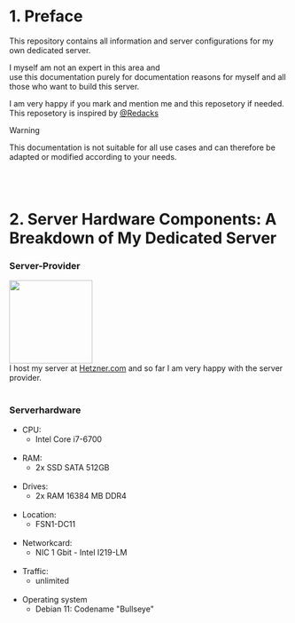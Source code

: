 # 1. Preface
This repository contains all information and server configurations for my own dedicated server.

I myself am not an expert in this area and<br>
use this documentation purely for documentation reasons for myself and all those who want to build this server.

I am very happy if you mark and mention me and this reposetory if needed.
This reposetory is inspired by [@Redacks](https://github.com/redacks)

> [!WARNING]
> This documentation is not suitable for all use cases and can therefore be adapted or modified according to your needs.

<br><br>
# 2. Server Hardware Components: A Breakdown of My Dedicated Server
### Server-Provider
[<img src="https://www.hetzner.com/_resources/themes/hetzner/images/logo/hetzner-logo.svg?m=1713188202" width="150px" hight="auto"></img>](https://hetzner.com)<br>
I host my server at [Hetzner.com](https://hetzner.com) and so far I am very happy with the server provider.
<br><br>
### Serverhardware
* CPU:
    * Intel Core i7-6700
<br><br>
* RAM:
    * 2x SSD SATA 512GB
<br><br>
* Drives:
    * 2x RAM 16384 MB DDR4
<br><br>
* Location:
    *  FSN1-DC11
<br><br>
* Networkcard:
    * NIC 1 Gbit - Intel I219-LM
<br><br>
* Traffic:
    * unlimited
<br><br>
* Operating system
    * Debian 11: Codename "Bullseye"

